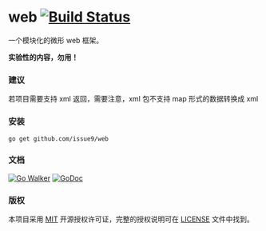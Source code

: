 web [![Build Status](https://travis-ci.org/issue9/web.svg?branch=master)](https://travis-ci.org/issue9/web)
======

一个模块化的微形 web 框架。

**实验性的内容，勿用！**


### 建议

若项目需要支持 xml 返回，需要注意，xml 包不支持 map 形式的数据转换成 xml


### 安装

```shell
go get github.com/issue9/web
```


### 文档

[![Go Walker](https://gowalker.org/api/v1/badge)](http://gowalker.org/github.com/issue9/web)
[![GoDoc](https://godoc.org/github.com/issue9/web?status.svg)](https://godoc.org/github.com/issue9/web)


### 版权

本项目采用 [MIT](https://opensource.org/licenses/MIT) 开源授权许可证，完整的授权说明可在 [LICENSE](LICENSE) 文件中找到。
